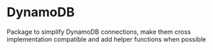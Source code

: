 # DynamoDB

Package to simplify DynamoDB connections, make them cross implementation compatible and add helper functions when possible